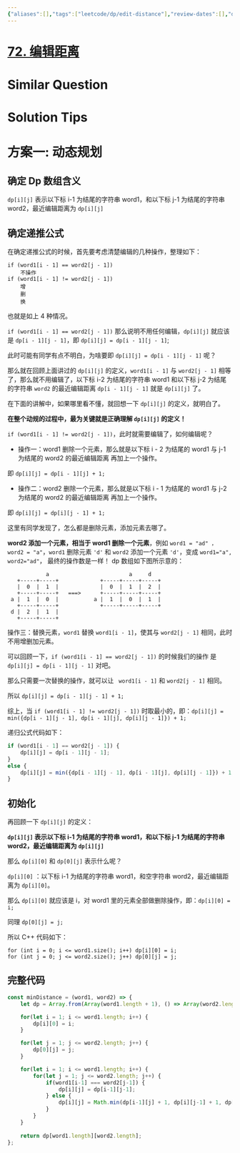 ```yaml
---
{"aliases":[],"tags":["leetcode/dp/edit-distance"],"review-dates":[],"dg-publish":true,"difficulty":"hard","date-created":"2023-07-17-Mon, 5:59:34 pm","date-modified":"2023-07-18-Tue, 9:46:56 am","permalink":"/programming/basic/leetcode/72. 编辑距离/","dgPassFrontmatter":true}
---
```



# [72. 编辑距离](https://leetcode.cn/problems/edit-distance/)

# Similar Question

# Solution Tips

# 方案一: 动态规划

## 确定 Dp 数组含义

`dp[i][j]` 表示以下标 i-1 为结尾的字符串 word1，和以下标 j-1 为结尾的字符串 word2，最近编辑距离为 `dp[i][j]`

## 确定递推公式

在确定递推公式的时候，首先要考虑清楚编辑的几种操作，整理如下：

```text
if (word1[i - 1] == word2[j - 1])  
    不操作  
if (word1[i - 1] != word2[j - 1])  
    增  
    删  
    换
```

也就是如上 4 种情况。

`if (word1[i - 1] == word2[j - 1])` 那么说明不用任何编辑，`dp[i][j]` 就应该是 `dp[i - 1][j - 1]`，即 `dp[i][j] = dp[i - 1][j - 1]`;

此时可能有同学有点不明白，为啥要即 `dp[i][j] = dp[i - 1][j - 1]` 呢？

那么就在回顾上面讲过的 `dp[i][j]` 的定义，`word1[i - 1]` 与 `word2[j - 1]` 相等了，那么就不用编辑了，以下标 i-2 为结尾的字符串 word1 和以下标 j-2 为结尾的字符串 `word2` 的最近编辑距离 `dp[i - 1][j - 1]` 就是 `dp[i][j]` 了。

在下面的讲解中，如果哪里看不懂，就回想一下 `dp[i][j]` 的定义，就明白了。

**在整个动规的过程中，最为关键就是正确理解 `dp[i][j]` 的定义！**

`if (word1[i - 1] != word2[j - 1])`，此时就需要编辑了，如何编辑呢？

- 操作一：word1 删除一个元素，那么就是以下标 i - 2 为结尾的 word1 与 j-1 为结尾的 word2 的最近编辑距离 再加上一个操作。

即 `dp[i][j] = dp[i - 1][j] + 1;`

- 操作二：word2 删除一个元素，那么就是以下标 i - 1 为结尾的 word1 与 j-2 为结尾的 word2 的最近编辑距离 再加上一个操作。

即 `dp[i][j] = dp[i][j - 1] + 1;`

这里有同学发现了，怎么都是删除元素，添加元素去哪了。

**word2 添加一个元素，相当于 word1 删除一个元素**，例如 `word1 = "ad" ，word2 = "a"`，`word1` 删除元素 `'d'` 和 `word2` 添加一个元素 `'d'`，变成 `word1="a", word2="ad"`， 最终的操作数是一样！ dp 数组如下图所示意的：

```table
            a                         a     d  
   +-----+-----+             +-----+-----+-----+  
   |  0  |  1  |             |  0  |  1  |  2  |  
   +-----+-----+   ===>      +-----+-----+-----+  
 a |  1  |  0  |           a |  1  |  0  |  1  |  
   +-----+-----+             +-----+-----+-----+  
 d |  2  |  1  |  
   +-----+-----+
```

操作三：替换元素，`word1` 替换 `word1[i - 1]`，使其与 `word2[j - 1]` 相同，此时不用增删加元素。

可以回顾一下，`if (word1[i - 1] == word2[j - 1])` 的时候我们的操作 是 `dp[i][j] = dp[i - 1][j - 1]` 对吧。

那么只需要一次替换的操作，就可以让 ` word1[i - 1]` 和 `word2[j - 1]` 相同。

所以 `dp[i][j] = dp[i - 1][j - 1] + 1;`

综上，当 `if (word1[i - 1] != word2[j - 1])` 时取最小的，即：`dp[i][j] = min({dp[i - 1][j - 1], dp[i - 1][j], dp[i][j - 1]}) + 1;`

递归公式代码如下：

```js
if (word1[i - 1] == word2[j - 1]) {  
    dp[i][j] = dp[i - 1][j - 1];  
}  
else {  
    dp[i][j] = min({dp[i - 1][j - 1], dp[i - 1][j], dp[i][j - 1]}) + 1;  
}
```

## 初始化

再回顾一下 `dp[i][j]` 的定义：

**`dp[i][j]` 表示以下标 i-1 为结尾的字符串 word1，和以下标 j-1 为结尾的字符串 word2，最近编辑距离为 `dp[i][j]`**

那么 `dp[i][0]` 和 `dp[0][j]` 表示什么呢？

`dp[i][0]` ：以下标 i-1 为结尾的字符串 word1，和空字符串 word2，最近编辑距离为 `dp[i][0]`。

那么 `dp[i][0]` 就应该是 i，对 word1 里的元素全部做删除操作，即：`dp[i][0] = i;`

同理 `dp[0][j] = j;`

所以 C++ 代码如下：

```
for (int i = 0; i <= word1.size(); i++) dp[i][0] = i;
for (int j = 0; j <= word2.size(); j++) dp[0][j] = j;
```

## 完整代码

```js
const minDistance = (word1, word2) => {
    let dp = Array.from(Array(word1.length + 1), () => Array(word2.length+1).fill(0));

    for(let i = 1; i <= word1.length; i++) {
        dp[i][0] = i; 
    }

    for(let j = 1; j <= word2.length; j++) {
        dp[0][j] = j;
    }

    for(let i = 1; i <= word1.length; i++) {
        for(let j = 1; j <= word2.length; j++) {
            if(word1[i-1] === word2[j-1]) {
                dp[i][j] = dp[i-1][j-1];
            } else {
                dp[i][j] = Math.min(dp[i-1][j] + 1, dp[i][j-1] + 1, dp[i-1][j-1] + 1);
            }
        }
    }
    
    return dp[word1.length][word2.length];
};
```
